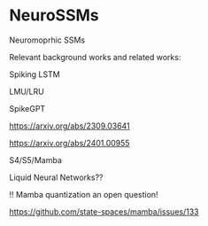 # NeuroSSMs
Neuromoprhic SSMs

Relevant background works and related works:

Spiking LSTM

LMU/LRU

SpikeGPT

https://arxiv.org/abs/2309.03641

https://arxiv.org/abs/2401.00955

S4/S5/Mamba

Liquid Neural Networks??

!! Mamba quantization an open question!

https://github.com/state-spaces/mamba/issues/133

